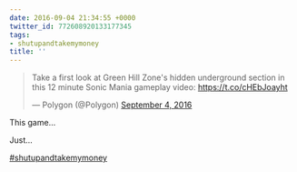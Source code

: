 ```yaml
---
date: 2016-09-04 21:34:55 +0000
twitter_id: 772608920133177345
tags:
- shutupandtakemymoney
title: ''
---
```


<blockquote class="twitter-tweet"><p lang="en" dir="ltr">Take a first look at Green Hill Zone&#39;s hidden underground section in this 12 minute Sonic Mania gameplay video: <a href="https://t.co/cHEbJoayht">https://t.co/cHEbJoayht</a></p>&mdash; Polygon (@Polygon) <a href="https://twitter.com/Polygon/status/772322736467156994?ref_src=twsrc%5Etfw">September 4, 2016</a></blockquote>
<script async src="https://platform.twitter.com/widgets.js" charset="utf-8"></script>

This game...

Just...

[#shutupandtakemymoney](https://twitter.com/hashtag/shutupandtakemymoney)
